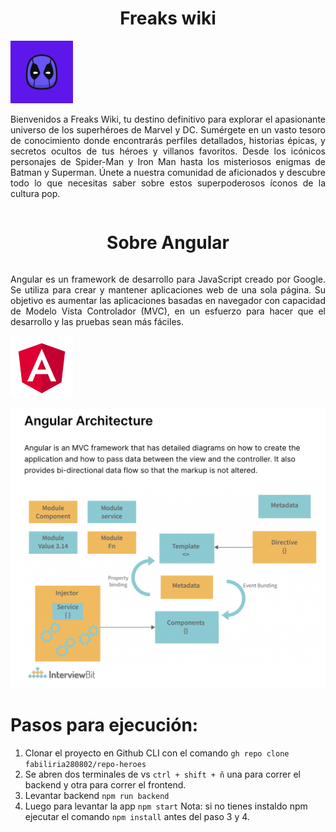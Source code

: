  <style>
        .inline-container {
            display: inline-block; /* Esto hace que los elementos estén en la misma línea */
            vertical-align: middle; /* Alinea verticalmente el texto e imagen */
        }
    </style>
<h1 align="center"> Freaks wiki </h1>

<div class="inline-container">
<img src="/heroes-app/src/assets/readme-images/FREAKS.png" width="100" height="100" />
<p align="justify">
Bienvenidos a Freaks Wiki, tu destino definitivo para explorar el apasionante universo de los superhéroes de Marvel y DC. Sumérgete en un vasto tesoro de conocimiento donde encontrarás perfiles detallados, historias épicas, y secretos ocultos de tus héroes y villanos favoritos. Desde los icónicos personajes de Spider-Man y Iron Man hasta los misteriosos enigmas de Batman y Superman. Únete a nuestra comunidad de aficionados y descubre todo lo que necesitas saber sobre estos superpoderosos íconos de la cultura pop.</p>
</div>

<h1 align="center"> Sobre Angular </h1>
<div class="inline-container">
<p align="justify"> Angular es un framework de desarrollo para JavaScript creado por Google. Se utiliza para crear y mantener aplicaciones web de una sola página. Su objetivo es aumentar las aplicaciones basadas en navegador con capacidad de Modelo Vista Controlador (MVC), en un esfuerzo para hacer que el desarrollo y las pruebas sean más fáciles.</p>
<img src="/heroes-app/src/assets/readme-images/Angular.png" width="100" height="100" />
</div>


![Angular - MVC arquitecture](/heroes-app/src/assets/readme-images/angularArch.png)

# Pasos para ejecución:
1. Clonar el proyecto en Github CLI con el comando ```gh repo clone fabiliria280802/repo-heroes```
2. Se abren dos terminales de vs ```ctrl + shift + ñ``` una para correr el backend y otra para correr el frontend.
3. Levantar backend ```npm run backend```
4. Luego para levantar la app ```npm start```
Nota: si no tienes instaldo npm ejecutar el comando ```npm install``` antes del paso 3 y 4.